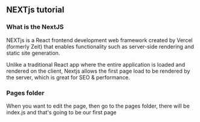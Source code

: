 ## NEXTjs tutorial

### What is the NextJS

NEXTjs is a React frontend development web framework created by Vercel (formerly Zeit) that enables functionality such as server-side rendering and static site generation.

Unlike a traditional React app where the entire application is loaded and rendered on the client, Nextjs allows the first page load to be rendered by the server, which is great for SEO & performance.

### Pages folder

When you want to edit the page, then go to the pages folder, there will be index.js and that's going to be our first page
